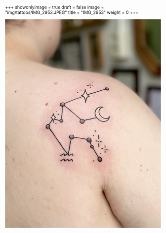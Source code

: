 +++
showonlyimage = true
draft = false
image = "img/tattoos/IMG_2953.JPEG"
title = "IMG_2953"
weight = 0
+++

![image](/img/tattoos/IMG_2953.JPEG)

